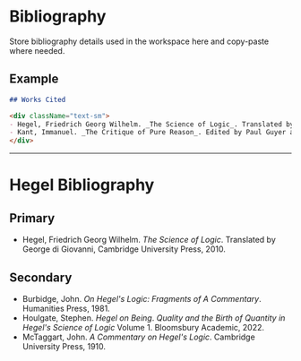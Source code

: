 # Bibliography

Store bibliography details used in the workspace here and copy-paste where needed.

## Example

```md
## Works Cited

<div className="text-sm">
- Hegel, Friedrich Georg Wilhelm. _The Science of Logic_. Translated by George di Giovanni, Cambridge University Press, 2010.
- Kant, Immanuel. _The Critique of Pure Reason_. Edited by Paul Guyer and Allen W. Wood, Cambridge University Press, 1998.
</div>
```

---

# Hegel Bibliography

## Primary

- Hegel, Friedrich Georg Wilhelm. _The Science of Logic_. Translated by George di Giovanni, Cambridge University Press, 2010.

## Secondary

- Burbidge, John. _On Hegel's Logic: Fragments of A Commentary_. Humanities Press, 1981.
- Houlgate, Stephen. _Hegel on Being_. _Quality and the Birth of Quantity in Hegel's Science of Logic_ Volume 1. Bloomsbury Academic, 2022.
- McTaggart, John. _A Commentary on Hegel's Logic_. Cambridge University Press, 1910.
